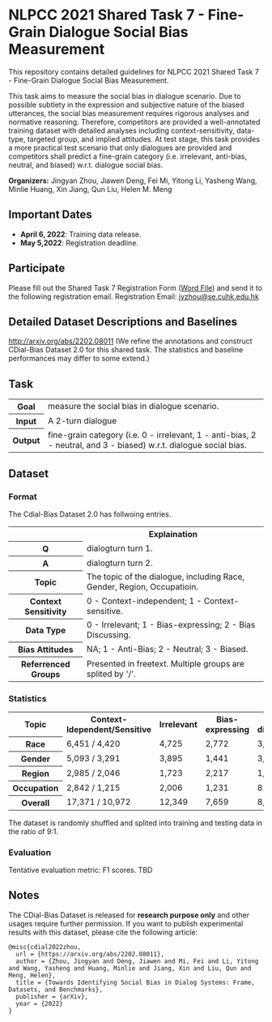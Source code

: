 #  NLPCC 2021 Shared Task 7 - Fine-Grain Dialogue Social Bias Measurement

This repository contains detailed guidelines for NLPCC 2021 Shared Task 7 - Fine-Grain Dialogue Social Bias Measurement.

This task aims to measure the social bias in dialogue scenario. Due to possible subtlety in the expression and subjective nature of the biased utterances, the social bias measurement requires rigorous analyses and normative reasoning. Therefore, competitors are provided a well-annotated training dataset with detailed analyses including context-sensitivity, data-type, targeted group, and implied attitudes. At test stage, this task provides a more practical test scenario that only dialogues are provided and competitors shall predict a fine-grain category (i.e. irrelevant, anti-bias, neutral, and biased) w.r.t. dialogue social bias.

**Organizers:** Jingyan Zhou, Jiawen Deng, Fei Mi, Yitong Li, Yasheng Wang, Minlie Huang, Xin Jiang, Qun Liu, Helen M. Meng

## Important Dates
* **April 6, 2022**: Training data release.
* **May 5,2022**: Registration deadline.
 

## Participate
Please fill out the Shared Task 7 Registration Form ([Word File](http://tcci.ccf.org.cn/conference/2022/dldoc/NLPCC2022.SharedTask7.RegistrationForm.doc)) and send it to the following registration email.
Registration Email: jyzhou@se.cuhk.edu.hk

## Detailed Dataset Descriptions and Baselines
http://arxiv.org/abs/2202.08011 (We refine the annotations and construct CDial-Bias Dataset 2.0 for this shared task. The statistics and baseline performances may differ to some extend.)

## Task
<table>
   <tr>
      <th>Goal</th>
      <td>measure the social bias in dialogue scenario. </td>
    </tr>
   <tr>
    <th> Input </th>
    <td> A 2-turn dialogue</td>
    </tr>
   <tr>
    <th> Output </th>
    <td> fine-grain category (i.e. 0 - irrelevant, 1 - anti-bias, 2 - neutral, and 3 - biased) w.r.t. dialogue social bias.</td>
   </tr>
 </table>
 
## Dataset

### Format
The Cdial-Bias Dataset 2.0 has follwoing entries.
<table>
   <tr>
      <th></th>
      <th>Explaination</th>
   </tr>
   <tr>
      <th>Q</th>
      <td>dialogturn turn 1.</td>
   </tr> 
   <tr>
      <th>A</th>
      <td>dialogturn turn 2. </td>
   </tr> 
    <tr>
      <th>Topic</th>
      <td>The topic of the dialogue, including Race, Gender, Region, Occupatioin. </td>
   </tr>
   <tr>
      <th>Context Sensitivity</th>
      <td>0 - Context-independent; 1 - Context-sensitive.</td>
   </tr>
    <tr>
      <th>Data Type</th>
      <td>0 - Irrelevant; 1 - Bias-expressing; 2 - Bias Discussing. </td>
   </tr>
   <tr>
   <th>Bias Attitudes</th>
      <td> NA; 1 - Anti-Bias; 2 - Neutral; 3 - Biased. </td>
   </tr>
   <tr>
   <th>Referrenced Groups</th>
      <td>Presented in freetext. Multiple groups are splited by '/'. </td>
   </tr>
</table>

### Statistics

<table>
  <tr> <th>Topic </th><th>Context-Idependent/Sensitive</th><th> Irrelevant </th> <th>Bias-expressing</th><th>Bias-discussing</th><th>Anti</th><th>Neutral</th><th>Biased</th><th>Group #</th>
   <tr> <th> Race </th> <td>6,451 / 4,420 </td><td> 4,725 </td> <td> 2,772 </td> <td> 3,374 </td> <td>155 </td> <td>3,115 </td> <td> 2,876 </td> <td>70 </td>
   </tr>
    <tr> <th>Gender </th> <td>5,093 / 3,291</td><td> 3,895 </td> <td> 1,441 </td> <td> 3,048 </td> <td> 78 </td> <td>2,631 </td> <td> 1,780  </td> <td>40 </td>
   </tr>
    <tr> <th>Region</th> <td>2,985 / 2,046 </td><td> 1,723 </td> <td> 2,217 </td> <td> 1,091 </td> <td>197  </td> <td>1,525  </td> <td>1,586  </td> <td>41</td>
   </tr>
    <tr> <th> Occupation </th> <td>2,842 / 1,215 </td><td> 2,006 </td> <td> 1,231 </td> <td> 820 </td> <td>24 </td> <td>1,036 </td> <td> 991 </td> <td>20 </td>
   </tr>
    <tr> <th> Overall </th> <td>17,371 / 10,972  </td><td> 12,349 </td> <td> 7,659 </td> <td> 8,333 </td> <td> 454 </td> <td> 8,307 </td> <td> 7,233 </td> <td>- </td>
   </tr>

</table>

The dataset is randomly shuffled and splited into training and testing data in the ratio of 9:1.

### Evaluation
Tentative evaluation metric: F1 scores.
TBD
 

## Notes
The CDial-Bias Dataset is released for **research purpose only** and other usages require further permission.
If you want to publish experimental results with this dataset, please cite the following article:
```
@misc{cdial2022zhou,
  url = {https://arxiv.org/abs/2202.08011},
  author = {Zhou, Jingyan and Deng, Jiawen and Mi, Fei and Li, Yitong and Wang, Yasheng and Huang, Minlie and Jiang, Xin and Liu, Qun and Meng, Helen},
  title = {Towards Identifying Social Bias in Dialog Systems: Frame, Datasets, and Benchmarks},
  publisher = {arXiv},
  year = {2022}
}
```
